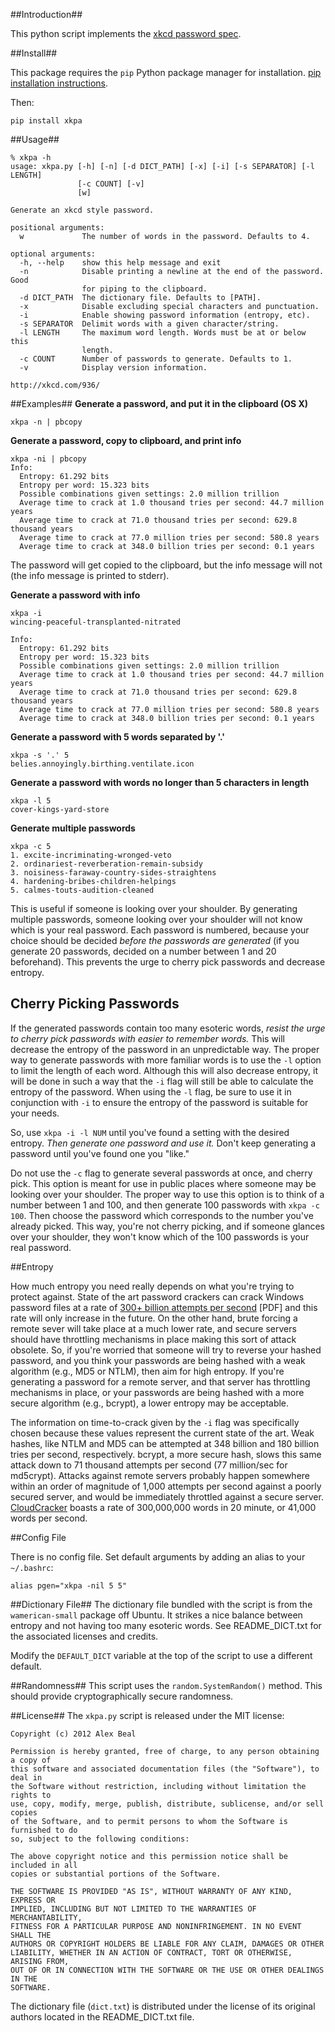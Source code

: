 ##Introduction##

This python script implements the [xkcd password spec](http://xkcd.com/936/).

##Install##

This package requires the `pip` Python package manager for installation. [pip installation instructions](http://www.pip-installer.org/en/latest/installing.html).

Then:

```
pip install xkpa
```

##Usage##

```
% xkpa -h
usage: xkpa.py [-h] [-n] [-d DICT_PATH] [-x] [-i] [-s SEPARATOR] [-l LENGTH]
               [-c COUNT] [-v]
               [w]

Generate an xkcd style password.

positional arguments:
  w             The number of words in the password. Defaults to 4.

optional arguments:
  -h, --help    show this help message and exit
  -n            Disable printing a newline at the end of the password. Good
                for piping to the clipboard.
  -d DICT_PATH  The dictionary file. Defaults to [PATH].
  -x            Disable excluding special characters and punctuation.
  -i            Enable showing password information (entropy, etc).
  -s SEPARATOR  Delimit words with a given character/string.
  -l LENGTH     The maximum word length. Words must be at or below this
                length.
  -c COUNT      Number of passwords to generate. Defaults to 1.
  -v            Display version information.

http://xkcd.com/936/
```

##Examples##
**Generate a password, and put it in the clipboard (OS X)**

    xkpa -n | pbcopy

**Generate a password, copy to clipboard, and print info**

    xkpa -ni | pbcopy
    Info:
      Entropy: 61.292 bits
      Entropy per word: 15.323 bits
      Possible combinations given settings: 2.0 million trillion
      Average time to crack at 1.0 thousand tries per second: 44.7 million years
      Average time to crack at 71.0 thousand tries per second: 629.8 thousand years
      Average time to crack at 77.0 million tries per second: 580.8 years
      Average time to crack at 348.0 billion tries per second: 0.1 years

The password will get copied to the clipboard, but the info message will not (the info message is printed to stderr).

**Generate a password with info**

    xkpa -i
    wincing-peaceful-transplanted-nitrated
    
    Info:
      Entropy: 61.292 bits
      Entropy per word: 15.323 bits
      Possible combinations given settings: 2.0 million trillion
      Average time to crack at 1.0 thousand tries per second: 44.7 million years
      Average time to crack at 71.0 thousand tries per second: 629.8 thousand years
      Average time to crack at 77.0 million tries per second: 580.8 years
      Average time to crack at 348.0 billion tries per second: 0.1 years

**Generate a password with 5 words separated by '.'**

    xkpa -s '.' 5
    belies.annoyingly.birthing.ventilate.icon

**Generate a password with words no longer than 5 characters in length**

    xkpa -l 5
    cover-kings-yard-store

**Generate multiple passwords**

    xkpa -c 5
    1. excite-incriminating-wronged-veto
    2. ordinariest-reverberation-remain-subsidy
    3. noisiness-faraway-country-sides-straightens
    4. hardening-bribes-children-helpings
    5. calmes-touts-audition-cleaned

This is useful if someone is looking over your shoulder. By generating multiple passwords, someone looking over your shoulder will not know which is your real password. Each password is numbered, because your choice should be decided *before the passwords are generated* (if you generate 20 passwords, decided on a number between 1 and 20 beforehand). This prevents the urge to cherry pick passwords and decrease entropy.

## Cherry Picking Passwords

If the generated passwords contain too many esoteric words, *resist the urge to cherry pick passwords with easier to remember words.* This will decrease the entropy of the password in an unpredictable way. The proper way to generate passwords with more familiar words is to use the `-l` option to limit the length of each word. Although this will also decrease entropy, it will be done in such a way that the `-i` flag will still be able to calculate the entropy of the password. When using the `-l` flag, be sure to use it in conjunction with `-i` to ensure the entropy of the password is suitable for your needs.

So, use `xkpa -i -l NUM` until you've found a setting with the desired entropy. *Then generate one password and use it.* Don't keep generating a password until you've found one you "like."

Do not use the `-c` flag to generate several passwords at once, and cherry pick. This option is meant for use in public places where someone may be looking over your shoulder. The proper way to use this option is to think of a number between 1 and 100, and then generate 100 passwords with `xkpa -c 100`. Then choose the password which corresponds to the number you've already picked. This way, you're not cherry picking, and if someone glances over your shoulder, they won't know which of the 100 passwords is your real password.

##Entropy

How much entropy you need really depends on what you're trying to protect against. State of the art password crackers can crack Windows password files at a rate of [300+ billion attempts per second](http://passwords12.at.ifi.uio.no/Jeremi_Gosney_Password_Cracking_HPC_Passwords12.pdf) [PDF] and this rate will only increase in the future. On the other hand, brute forcing a remote sever will take place at a much lower rate, and secure servers should have throttling mechanisms in place making this sort of attack obsolete. So, if you're worried that someone will try to reverse your hashed password, and you think your passwords are being hashed with a weak algorithm (e.g., MD5 or NTLM), then aim for high entropy. If you're generating a password for a remote server, and that server has throttling mechanisms in place, or your passwords are being hashed with a more secure algorithm (e.g., bcrypt), a lower entropy may be acceptable.

The information on time-to-crack given by the `-i` flag was specifically chosen because these values represent the current state of the art. Weak hashes, like NTLM and MD5 can be attempted at 348 billion and 180 billion tries per second, respectively. bcrypt, a more secure hash, slows this same attack down to 71 thousand attempts per second (77 million/sec for md5crypt). Attacks against remote servers probably happen somewhere within an order of magnitude of 1,000 attempts per second against a poorly secured server, and would be immediately throttled against a secure server. [CloudCracker](https://www.cloudcracker.com/) boasts a rate of 300,000,000 words in 20 minute, or 41,000 words per second.

##Config File

There is no config file. Set default arguments by adding an alias to your `~/.bashrc`:

    alias pgen="xkpa -nil 5 5"

##Dictionary File##
The dictionary file bundled with the script is from the `wamerican-small` package off Ubuntu. It strikes a nice balance between entropy and not having too many esoteric words. See README\_DICT.txt for the associated licenses and credits.

Modify the `DEFAULT_DICT` variable at the top of the script to use a different default.

##Randomness##
This script uses the `random.SystemRandom()` method. This should provide cryptographically secure randomness.

##License##
The `xkpa.py` script is released under the MIT license:

```
Copyright (c) 2012 Alex Beal

Permission is hereby granted, free of charge, to any person obtaining a copy of
this software and associated documentation files (the "Software"), to deal in
the Software without restriction, including without limitation the rights to
use, copy, modify, merge, publish, distribute, sublicense, and/or sell copies
of the Software, and to permit persons to whom the Software is furnished to do
so, subject to the following conditions:

The above copyright notice and this permission notice shall be included in all
copies or substantial portions of the Software.

THE SOFTWARE IS PROVIDED "AS IS", WITHOUT WARRANTY OF ANY KIND, EXPRESS OR
IMPLIED, INCLUDING BUT NOT LIMITED TO THE WARRANTIES OF MERCHANTABILITY,
FITNESS FOR A PARTICULAR PURPOSE AND NONINFRINGEMENT. IN NO EVENT SHALL THE
AUTHORS OR COPYRIGHT HOLDERS BE LIABLE FOR ANY CLAIM, DAMAGES OR OTHER
LIABILITY, WHETHER IN AN ACTION OF CONTRACT, TORT OR OTHERWISE, ARISING FROM,
OUT OF OR IN CONNECTION WITH THE SOFTWARE OR THE USE OR OTHER DEALINGS IN THE
SOFTWARE.
```

The dictionary file (`dict.txt`) is distributed under the license of its original authors located in the README\_DICT.txt file.
